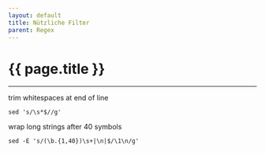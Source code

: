 ```yaml
---
layout: default
title: Nützliche Filter
parent: Regex
---
```


# {{ page.title }}

______________________________________________________________________

trim whitespaces at end of line

`sed 's/\s*$//g'`

wrap long strings after 40 symbols

`sed -E 's/(\b.{1,40})\s+|\n|$/\1\n/g'`
